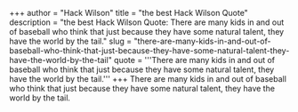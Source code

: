 +++
author = "Hack Wilson"
title = "the best Hack Wilson Quote"
description = "the best Hack Wilson Quote: There are many kids in and out of baseball who think that just because they have some natural talent, they have the world by the tail."
slug = "there-are-many-kids-in-and-out-of-baseball-who-think-that-just-because-they-have-some-natural-talent-they-have-the-world-by-the-tail"
quote = '''There are many kids in and out of baseball who think that just because they have some natural talent, they have the world by the tail.'''
+++
There are many kids in and out of baseball who think that just because they have some natural talent, they have the world by the tail.
